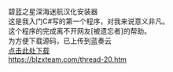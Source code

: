碧蓝之星深海迷航汉化安装器<br>
这是我入门C#写的第一个程序，对我来说意义非凡。<br>
这个程序的完成离不开网友[被遗忘者]的帮助。<br>
为方便下载源码，已上传到蓝奏云<br>
[点击此处下载](https://blzxteam.lanzouj.com/iH2gG1amm67e) <br>
https://blzxteam.com/thread-20.htm
